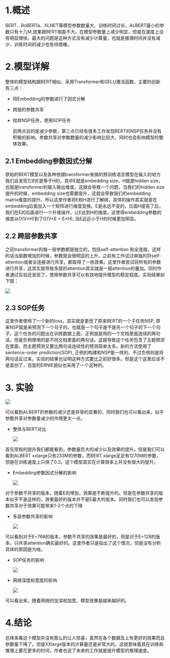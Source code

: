 # 1.概述

BERT、RoBERTa、XLNET等模型参数数量大、训练时间过长，ALBERT最小的参数只有十几M,效果跟BERT相差不大。在模型参数量上减少明显，但是在速度上没有明显增快。最大的问题是这种方式没有减少计算量，也就是推理时间并没有减少，训练时间的减少也有待商榷。

# 2.模型详解

整体的模型结构跟BERT相似，采用Transformer和GELU激活函数。主要的创新有三点：

* 将Embedding的参数进行了因式分解

* 跨层的参数共享

* 抛弃NSP任务，使用SOP任务

  

  前两点目的是减少参数，第三点已经有很多工作发现BERT的NSP任务并没有积极的影响。参数共享对参数数量的减少影响比较大，同时也会影响模型的整体效果。

  

## 2.1 Embedding参数因式分解

原始的BERT模型以及各种依据transformer来搞的预训练语言模型在输入的地方我们会发现它的E是等于H的，其中E就是embedding size，H就是hidden size，也就是transformer的输入输出维度。这就会导致一个问题，当我们的hidden size提升的时候，embedding size也需要提升，这就会导致我们的embedding matrix维度的提升。所以这里作者将E和H进行了解绑，具体的操作其实就是在embedding后面加入一个矩阵进行维度变换。E是永远不变的，后面H提高了后，我们在E的后面进行一个升维操作，让E达到H的维度。这使得embedding参数的维度从O(V×H)到了O(V×E + E×H), 当E远远小于H的时候更加明显。

## 2.2 跨层参数共享

之前transformer的每一层参数都是独立的，包括self-attention 和全连接，这样的话当层数增加的时候，参数就会很明显的上升。之前有工作试过单独的将self-attention或者全连接进行共享，都取得了一些效果。这里作者尝试将所有的参数进行共享，这其实就导致多层的attention其实就是一层attention的叠加。同时作者通过实验还发现了，使用参数共享可以有效地提升模型的稳定程度。实验结果如下图：

![](https://pic3.zhimg.com/v2-85533260658fa30a0b527003208ba2f2_r.jpg)

## 2.3 SOP任务

这里作者使用了一个新的loss，其实就是更改了原来BERT的一个子任务NSP, 原来NSP就是来预测下一个句子的，也就是一个句子是不是另一个句子的下一个句子。这个任务的问题出在训练数据上面，正例就是用的一个文档里面连续的两句话，但是负例使用的是不同文档里面的两句话。这就导致这个任务包含了主题预测在里面，而主题预测又要比两句话连续性的预测简单太多。新的方法使用了sentence-order prediction(SOP), 正例的构建和NSP是一样的，不过负例则是将两句话反过来。实验的结果也证明这种方式要比之前好很多。但是这个这里应该不是首创了，百度的ERNIE貌似也采用了一个这种的。

# 3. 实验

![](https://pic3.zhimg.com/v2-7d7e084f92cb8b7a0590a945f3933506_r.jpg)

可以看到ALBERT的参数的减少还是非常的显著的，同时我们也可以看出来，似乎参数共享对参数量减少的作用更大一点。

* 整体与BERT对比

  ![](https://pic1.zhimg.com/v2-30de5f162f71f7796995868923c3d7a8_r.jpg)

首先常规的提升我们都能看到，参数量巨大的减少以及效果的提升。但是我们可以看到ALBERT xxlarge只有233M的参数，而BERT xlarge足足有1270M的参数，但是在训练速度上只快了0.2。这个模型其实在计算效率上并没有很大的提升。

* Embedding参数因式分解的影响

  ![](https://pic4.zhimg.com/v2-f86f7861290f0eaa607e2b690977df6f_r.jpg)

对于参数不共享的版本，随着E的增加，效果是不断提升的。但是在参数共享的版本似乎不是这样的，效果最好的版本并不是E最大的版本。同时我们也可以发现参数共享对于效果可能带来1-2个点的下降

* 多层参数共享的影响

  ![](https://pic1.zhimg.com/v2-98fdb92b16b2351fcaa8f7936559e0c8_r.jpg)

可以看到对于E=768的版本，参数不共享的效果是最好的，但是对于E=128的版本，只共享attention确实最好的。这里作者只是指出了这个情况，但是没有分析具体的原因是为啥。

* SOP任务的影响

  ![](https://pic3.zhimg.com/v2-20554a144692d53a88ffedf4b54a524a_r.jpg)

* 网络深度和宽度的影响

  ![](https://pic4.zhimg.com/v2-70dc2b7013fb66eaedfd82131ac83e03_r.jpg)

可以看出来，随着网络的加深和加宽，模型效果是越来越好的。

# 4.结论

总体来看这个模型并没有那么的让人惊喜，虽然在各个数据及上有更好的效果而且参数量下降了。但是XXlarge版本的计算量还是非常大的，这就意味着其在训练和推理上要花更多的时间，作者也说了未来的工作就是提升模型的推理速度。

